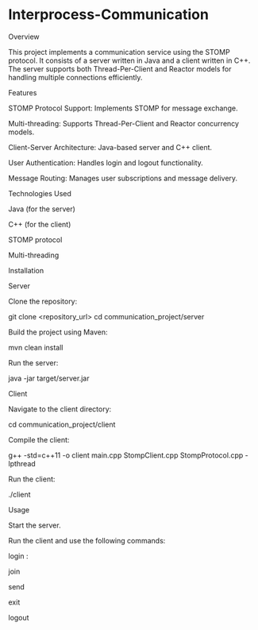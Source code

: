 # Interprocess-Communication

Overview

This project implements a communication service using the STOMP protocol. It consists of a server written in Java and a client written in C++. The server supports both Thread-Per-Client and Reactor models for handling multiple connections efficiently.

Features

STOMP Protocol Support: Implements STOMP for message exchange.

Multi-threading: Supports Thread-Per-Client and Reactor concurrency models.

Client-Server Architecture: Java-based server and C++ client.

User Authentication: Handles login and logout functionality.

Message Routing: Manages user subscriptions and message delivery.

Technologies Used

Java (for the server)

C++ (for the client)

STOMP protocol

Multi-threading

Installation

Server

Clone the repository:

git clone <repository_url>
cd communication_project/server

Build the project using Maven:

mvn clean install

Run the server:

java -jar target/server.jar

Client

Navigate to the client directory:

cd communication_project/client

Compile the client:

g++ -std=c++11 -o client main.cpp StompClient.cpp StompProtocol.cpp -lpthread

Run the client:

./client

Usage

Start the server.

Run the client and use the following commands:

login <host>:<port> <username> <password>

join <channel>

send <destination> <message>

exit <channel>

logout
